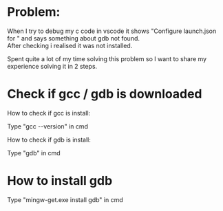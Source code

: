 # Problem:
<p>When I try to debug my c code in vscode it shows "Configure launch.json for <path>" and says something about gdb not found. <br>After checking i realised it was not installed.</p>
<p>Spent quite a lot of my time solving this problem so I want to share my experience solving it in 2 steps.</p>

# Check if gcc / gdb is downloaded
<p>How to check if gcc is install:</p>
<p>Type "gcc --version" in cmd</p>
<p>How to check if gdb is install:</p>
<p>Type "gdb" in cmd</p>

# How to install gdb
<p>Type "mingw-get.exe install gdb" in cmd</p>
